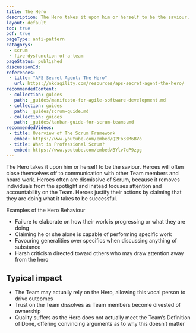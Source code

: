 ```yaml
---
title: The Hero
description: The Hero takes it upon him or herself to be the saviour.
layout: default
toc: true
pdf: true
pageType: anti-pattern
catagorys: 
 - scrum
 - five-dysfunction-of-a-team
pageStatus: published
discussionId: 
references:
 - title: "APS Secret Agent: The Hero"
   url: https://nkdagility.com/resources/aps-secret-agent-the-hero/
recommendedContent:
 - collection: guides
   path: _guides/manifesto-for-agile-software-development.md
 - collection: guides
   path: _guides/scrum-guide.md
 - collection: guides
   path: _guides/kanban-guide-for-scrum-teams.md
recommendedVideos:
 - title: Overview of The Scrum Framework
   embed: https://www.youtube.com/embed/Q2Fo3sM6BVo
 - title: What is Professional Scrum?
   embed: https://www.youtube.com/embed/BYlv7eP9zgg
---
```


The Hero takes it upon him or herself to be the saviour. Heroes will often close themselves off to communication with other Team members and hoard work. Heroes often are dismissive of Scrum, because it removes individuals from the spotlight and instead focuses attention and accountability on the Team. Heroes justify their actions by claiming that they are doing what it takes to be successful.

Examples of the Hero Behaviour

- Failure to elaborate on how their work is progressing or what they are doing
- Claiming he or she alone is capable of performing specific work
- Favouring generalities over specifics when discussing anything of substance
- Harsh criticism directed toward others who may draw attention away from the hero

## Typical impact

- The Team may actually rely on the Hero, allowing this vocal person to drive outcomes
- Trust on the Team dissolves as Team members become divested of ownership
- Quality suffers as the Hero does not actually meet the Team’s Definition of Done, offering convincing arguments as to why this doesn’t matter 

